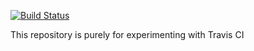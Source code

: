 [![Build Status](https://travis-ci.com/pleimer/dummy.svg?branch=master)](https://travis-ci.com/pleimer/dummy)

This repository is purely for experimenting with Travis CI

